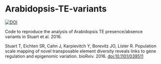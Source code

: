 # Arabidopsis-TE-variants  

[![DOI](https://zenodo.org/badge/DOI/10.5281/zenodo.168094.svg)](https://doi.org/10.5281/zenodo.168094)

Code to reproduce the analysis of Arabidopsis TE presence/absence variants in Stuart et al. 2016.  

Stuart T, Eichten SR, Cahn J, Karpievitch Y, Borevitz JO, Lister R. Population scale mapping of novel transposable element diversity reveals links to gene regulation and epigenomic variation. bioRxiv. 2016. [doi:10.1101/039511](http://dx.doi.org/10.1101/039511)
